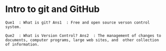 # Intro to git and GitHub

`
Que1  : What is git?
Ans1  : Free and open source verson control system.
`

`
Que2  : What is Version Control?
Ans2  : The management of changes to documents, computer programs, large web sites, and 
       other collection of information.
`
